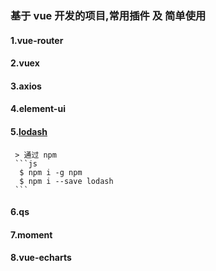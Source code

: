 ### 基于 vue 开发的项目,常用插件 及 简单使用
#### 1.vue-router
#### 2.vuex
#### 3.axios
#### 4.element-ui
#### 5.[lodash](https://www.lodashjs.com/)
     > 通过 npm
     ```js
      $ npm i -g npm
      $ npm i --save lodash
     ```
#### 6.qs
#### 7.moment
#### 8.vue-echarts
